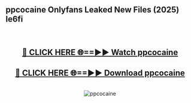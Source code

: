 <h2>ppcocaine Onlyfans Leaked New Files (2025) le6fi</h2>
<br>
<div align="center">
<h2><a href="https://mediafiles.top/ppcocaine&ref=git" rel="nofollow">🔴 CLICK HERE 🌐==►► Watch ppcocaine</a></h2>
<h2><a href="https://mediafiles.top/ppcocaine&ref=git" rel="nofollow">🔴 CLICK HERE 🌐==►► Download ppcocaine</a></h2>
<br>
<a href="https://mediafiles.top/ppcocaine&ref=git" rel="nofollow" data-target="animated-image.originalLink"><img src="https://i.ibb.co.com/xMMVF88/686577567.gif" alt="ppcocaine" style="max-width: 100%; display: inline-block;" data-target="animated-image.originalImage"></a>
</div>
<br>
<br>